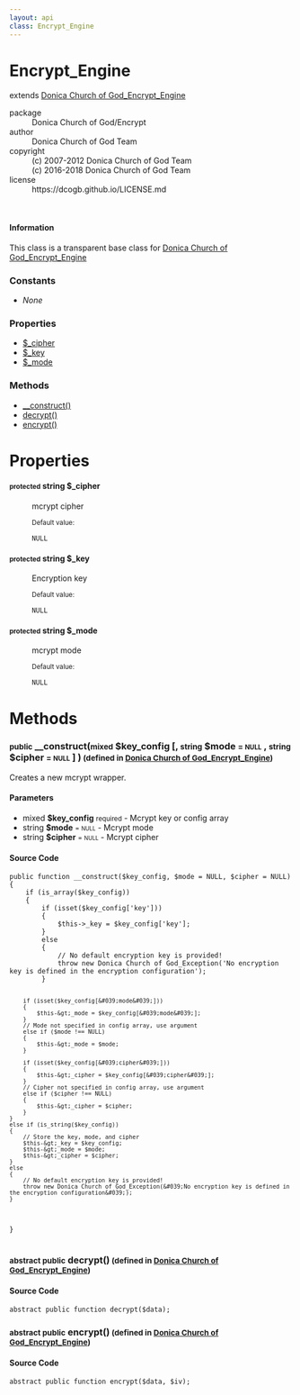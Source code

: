 ```yaml
---
layout: api
class: Encrypt_Engine
---
```

<h1>Encrypt_Engine</h1>
extends <a href='/documentation/api/Donica Church of God_Encrypt_Engine'>Donica Church of God_Encrypt_Engine</a>
<br />
<p>
<i>
</i>
</p>
<dl class='tags'>
<dt>package</dt>
<dd>Donica Church of God/Encrypt</dd>
<dt>author</dt>
<dd>Donica Church of God Team</dd>
<dt>copyright</dt>
<dd>(c) 2007-2012 Donica Church of God Team</dd>
<dd>(c) 2016-2018 Donica Church of God Team</dd>
<dt>license</dt>
<dd>https://dcogb.github.io/LICENSE.md</dd>
</dl>
<br />
<div class='callout-block callout-info'>
<div class='icon-holder'>
<i class='fas fa-info-circle'></i>
</div>
<div class='content'>
<h4 class='callout-title'>Information</h4>
<p>This class is a transparent base class for <a href='/documentation/api/Donica Church of God_Encrypt_Engine'>Donica Church of God_Encrypt_Engine</a></p>
</div>
</div>
<div class='toc row d-none d-sm-flex d-md-flex d-lg-flex d-xl-flex'>
<div class='constants col-4'>
<h3>Constants</h3>
<ul>
<li>
<em>None</em>
</li>
</ul>
</div>
<div class='properties col-4'>
<h3>Properties</h3>
<ul>
<li>
<a href="#property-_cipher">$_cipher</a>
</li>
<li>
<a href="#property-_key">$_key</a>
</li>
<li>
<a href="#property-_mode">$_mode</a>
</li>
</ul>
</div>
<div class='methods col-4'>
<h3>Methods</h3>
<ul>
<li>
<a href="#__construct">__construct()</a>
</li>
<li>
<a href="#decrypt">decrypt()</a>
</li>
<li>
<a href="#encrypt">encrypt()</a>
</li>

</ul>
</div>
</div>
<h1 id='properties'>Properties</h1>
<div class='properties'>
<dl>
<dt>
<h4 id='property-_cipher'><small>protected</small>  <span class='blue'>string</span> $_cipher</h4>
</dt>
<dd>
 <p>mcrypt cipher</p>
</dd>
<dd>
 </dd>
<dd>
<small>Default value:</small>
<br />
 <pre class="debug"><small>NULL</small></pre></dd>
<dt>
<h4 id='property-_key'><small>protected</small>  <span class='blue'>string</span> $_key</h4>
</dt>
<dd>
 <p>Encryption key</p>
</dd>
<dd>
 </dd>
<dd>
<small>Default value:</small>
<br />
 <pre class="debug"><small>NULL</small></pre></dd>
<dt>
<h4 id='property-_mode'><small>protected</small>  <span class='blue'>string</span> $_mode</h4>
</dt>
<dd>
 <p>mcrypt mode</p>
</dd>
<dd>
 </dd>
<dd>
<small>Default value:</small>
<br />
 <pre class="debug"><small>NULL</small></pre></dd>
</dl>
</div>
<h1 id='methods'>Methods</h1>
<div class='methods'>

<div class='method'>
<h3 id="__construct"><small>public</small>  __construct(<small>mixed</small> <span class="param" title="Mcrypt key or config array">$key_config</span> [, <small>string</small> <span class="param" title="Mcrypt mode">$mode</span> <small>= <small>NULL</small></small> , <small>string</small> <span class="param" title="Mcrypt cipher">$cipher</span> <small>= <small>NULL</small></small> ] )<small> (defined in <a href='/documentation/api/Donica Church of God_Encrypt_Engine'>Donica Church of God_Encrypt_Engine</a>)</small></h3>
<div class='description'><p>Creates a new mcrypt wrapper.</p>
</div>
<h4>Parameters</h4>
<ul>
<li>
 <span class="blue">mixed </span><strong> $key_config</strong> <small>required</small> - Mcrypt key or config array</li>
<li>
 <span class="blue">string </span><strong> $mode</strong> <small> = <small>NULL</small></small> - Mcrypt mode</li>
<li>
 <span class="blue">string </span><strong> $cipher</strong> <small> = <small>NULL</small></small> - Mcrypt cipher</li>
</ul>
<div class="method-source">
<h4>Source Code</h4>
<pre>
<code class="language-php">public function __construct($key_config, $mode = NULL, $cipher = NULL)
{
	if (is_array($key_config))
	{
		if (isset($key_config[&#039;key&#039;]))
		{
			$this-&gt;_key = $key_config[&#039;key&#039;];
		}
		else
		{
			// No default encryption key is provided!
			throw new Donica Church of God_Exception(&#039;No encryption key is defined in the encryption configuration&#039;);
		}

		if (isset($key_config[&#039;mode&#039;]))
		{
			$this-&gt;_mode = $key_config[&#039;mode&#039;];
		}
		// Mode not specified in config array, use argument
		else if ($mode !== NULL)
		{
			$this-&gt;_mode = $mode;
		}
		
		if (isset($key_config[&#039;cipher&#039;]))
		{
			$this-&gt;_cipher = $key_config[&#039;cipher&#039;];
		}
		// Cipher not specified in config array, use argument
		else if ($cipher !== NULL)
		{
			$this-&gt;_cipher = $cipher;
		}
	}
	else if (is_string($key_config))
	{
		// Store the key, mode, and cipher
		$this-&gt;_key = $key_config;
		$this-&gt;_mode = $mode;
		$this-&gt;_cipher = $cipher;
	}
	else
	{
		// No default encryption key is provided!
		throw new Donica Church of God_Exception(&#039;No encryption key is defined in the encryption configuration&#039;);
	}
}</code>
</pre>
</div>
</div>

<div class='method'>
<h3 id="decrypt"><small>abstract public</small>  decrypt()<small> (defined in <a href='/documentation/api/Donica Church of God_Encrypt_Engine'>Donica Church of God_Encrypt_Engine</a>)</small></h3>
<div class='description'></div>
<div class="method-source">
<h4>Source Code</h4>
<pre>
<code class="language-php">abstract public function decrypt($data);</code>
</pre>
</div>
</div>

<div class='method'>
<h3 id="encrypt"><small>abstract public</small>  encrypt()<small> (defined in <a href='/documentation/api/Donica Church of God_Encrypt_Engine'>Donica Church of God_Encrypt_Engine</a>)</small></h3>
<div class='description'></div>
<div class="method-source">
<h4>Source Code</h4>
<pre>
<code class="language-php">abstract public function encrypt($data, $iv);</code>
</pre>
</div>
</div>
</div>